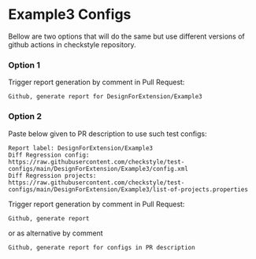 # Example3 Configs

Bellow are two options that will do the same but use different versions
of github actions in checkstyle repository.


### Option 1
Trigger report generation by comment in Pull Request:
```
Github, generate report for DesignForExtension/Example3
```

### Option 2

Paste below given to PR description to use such test configs:
```
Report label: DesignForExtension/Example3
Diff Regression config: https://raw.githubusercontent.com/checkstyle/test-configs/main/DesignForExtension/Example3/config.xml
Diff Regression projects: https://raw.githubusercontent.com/checkstyle/test-configs/main/DesignForExtension/Example3/list-of-projects.properties
```

Trigger report generation by comment in Pull Request:
```
Github, generate report
```
or as alternative by comment
```
Github, generate report for configs in PR description
```
